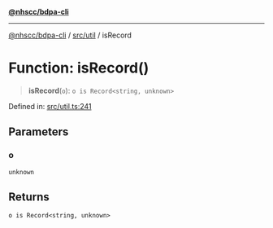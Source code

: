 [**@nhscc/bdpa-cli**](../../../README.md)

***

[@nhscc/bdpa-cli](../../../README.md) / [src/util](../README.md) / isRecord

# Function: isRecord()

> **isRecord**(`o`): `o is Record<string, unknown>`

Defined in: [src/util.ts:241](https://github.com/nhscc/bdpa-cli/blob/cc06230b8b3c4bd28c3da1903ce886e7c819a1ce/src/util.ts#L241)

## Parameters

### o

`unknown`

## Returns

`o is Record<string, unknown>`
